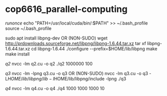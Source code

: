 # cop6616_parallel-computing

*runonce*
echo "PATH=/usr/local/cuda/bin/:$PATH" >> ~/.bash_profile
source ~/.bash_profile

sudo apt install libpng-dev
OR (NON-SUDO)
wget http://prdownloads.sourceforge.net/libpng/libpng-1.6.44.tar.xz
tar xf libpng-1.6.44.tar.xz
cd libpng-1.6.44
./configure --prefix=$HOME/lib/libpng
make
make install

*q2*
nvcc -lm q2.cu -o q2
./q2 1000000 100

*q3*
nvcc -lm -lpng q3.cu -o q3
OR (NON-SUDO)
nvcc -lm q3.cu -o q3 -L$HOME/lib/libpng/lib -I$HOME/lib/libpng/include -lpng
./q3

*q4*
nvcc -lm q4.cu -o q4
./q4 1000 1000 1000 10